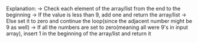 Explanation:
-> Check each element of the array/list from the end to the beginning
-> If the value is less than 9, add one and return the array/list
-> Else set it to zero and continue the loop(since the adjacent number might be 9 as well)
-> If all the numbers are set to zero(meaning all were 9's in input array), insert 1 in the beginning of the array/list and return it